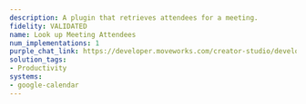 ```yaml
---
description: A plugin that retrieves attendees for a meeting.
fidelity: VALIDATED
name: Look up Meeting Attendees
num_implementations: 1
purple_chat_link: https://developer.moveworks.com/creator-studio/developer-tools/purple-chat-builder/?workspace=%7B%22title%22%3A%22My+Workspace%22%2C%22botSettings%22%3A%7B%7D%2C%22mocks%22%3A%5B%7B%22id%22%3A6991%2C%22title%22%3A%22Mock+1%22%2C%22transcript%22%3A%7B%22settings%22%3A%7B%22colorStyle%22%3A%22LIGHT%22%2C%22startTime%22%3A%2211%3A43+AM%22%2C%22defaultPerson%22%3A%22GWEN%22%2C%22editable%22%3Atrue%7D%2C%22messages%22%3A%5B%7B%22from%22%3A%22USER%22%2C%22text%22%3A%22Can+you+get+me+a+list+of+the+group+who+will+be+attending+the+executive+briefing+meeting+for+IntelliTech+on+Wednesday+this+week%3F%22%7D%2C%7B%22from%22%3A%22ANNOTATION%22%2C%22text%22%3A%22%3Cp%3E%E2%9C%85+Working+on+%3Cb%3EAttendees+for+IntelliTech+Executive+Meeting+%3C%2Fb%3E%3Cbr%3E%E2%8F%B3+Calling+Plugin+%3Cb%3ELookup+Executive+Briefing+Invitees+%3C%2Fb%3E%3C%2Fp%3E%22%7D%2C%7B%22from%22%3A%22BOT%22%2C%22text%22%3A%22I+found+the+list+of+attendees+for+the+IntelliTech+executive+briefing+meeting+on+Wednesday.+The+attendees+are%3A%5Cn%5Cn-+%3Cb%3EAlex+Johnson%3C%2Fb%3E%5Cn-+%3Cb%3EJamie+Lee%3C%2Fb%3E%5Cn-+%3Cb%3ESamantha+Cortez%3C%2Fb%3E%5Cn-+%3Cb%3ERaj+Patel%3C%2Fb%3E%5Cn-+%3Cb%3EElena+Gomez%3C%2Fb%3E%5Cn%5CnIs+there+anything+else+you%27d+need+help+with%3F%22%7D%5D%7D%7D%5D%7D
solution_tags:
- Productivity
systems:
- google-calendar
---
```

